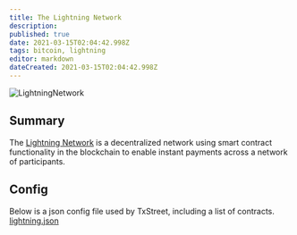 ```yaml
---
title: The Lightning Network
description:
published: true
date: 2021-03-15T02:04:42.998Z
tags: bitcoin, lightning
editor: markdown
dateCreated: 2021-03-15T02:04:42.998Z
---
```


![LightningNetwork](https://txstreet.com/static/img/singles/house_logos/lightning.png)

## Summary

The [Lightning Network](https://lightning.network/) is a decentralized network using smart contract functionality in the blockchain to enable instant payments across a network of participants.


## Config

Below is a json config file used by TxStreet, including a list of contracts. [lightning.json](/bitcoin/houses/lightning.json)

